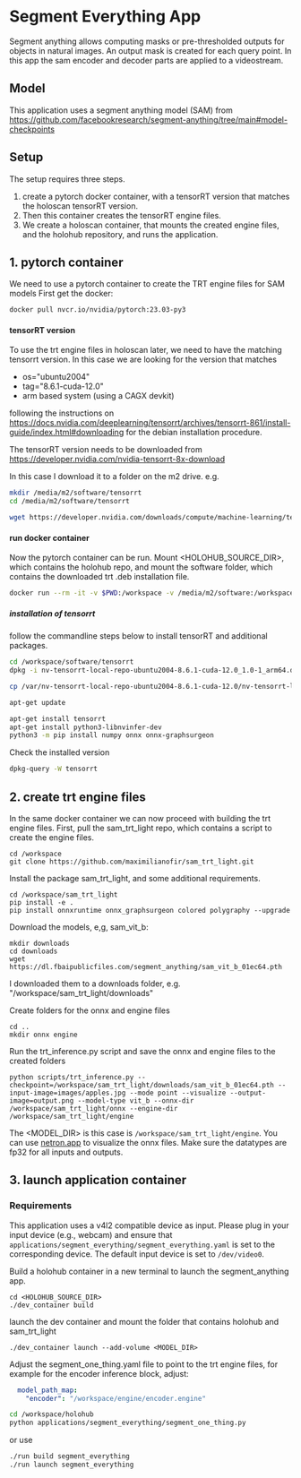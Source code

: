 # Segment Everything App


Segment anything allows computing masks or pre-thresholded outputs for objects in natural images. An output mask is created for each query point. In this app the sam encoder and decoder parts are applied to a videostream.

## Model

This application uses a segment anything model (SAM) from https://github.com/facebookresearch/segment-anything/tree/main#model-checkpoints

## Setup

The setup requires three steps. 
1.  create a pytorch docker container, with a tensorRT version that matches the holoscan tensorRT version. 
2. Then this container creates the tensorRT engine files.
3. We create a holoscan container, that mounts the created engine files, and the holohub repository, and runs the application. 

## 1. pytorch container

We need to use a pytorch container to create the TRT engine files for SAM models
First get the docker: 
```sh
docker pull nvcr.io/nvidia/pytorch:23.03-py3
``` 

#### tensorRT version
To use the trt engine files in holoscan later, we need to have the matching tensorrt version. 
In this case we are looking for the version that matches 
- os="ubuntu2004"
- tag="8.6.1-cuda-12.0"
- arm based system (using a CAGX devkit)

following the instructions on https://docs.nvidia.com/deeplearning/tensorrt/archives/tensorrt-861/install-guide/index.html#downloading for the debian installation procedure.

The tensorRT version needs to be downloaded from https://developer.nvidia.com/nvidia-tensorrt-8x-download

In this case I download it to a folder on the m2 drive. e.g. 
```sh
mkdir /media/m2/software/tensorrt
cd /media/m2/software/tensorrt

wget https://developer.nvidia.com/downloads/compute/machine-learning/tensorrt/secure/8.6.1/local_repos/nv-tensorrt-local-repo-ubuntu2004-8.6.1-cuda-12.0_1.0-1_arm64.deb
```

#### run docker container
Now the pytorch container can be run. Mount <HOLOHUB_SOURCE_DIR>, which contains the holohub repo, and mount the software folder, which contains the downloaded trt .deb installation file.

```sh
docker run --rm -it -v $PWD:/workspace -v /media/m2/software:/workspace/software nvcr.io/nvidia/pytorch:23.04-py3 /bin/bash
```
##### installation of tensorrt 
follow the commandline steps below to install tensorRT and additional packages.
```sh
cd /workspace/software/tensorrt
dpkg -i nv-tensorrt-local-repo-ubuntu2004-8.6.1-cuda-12.0_1.0-1_arm64.deb

cp /var/nv-tensorrt-local-repo-ubuntu2004-8.6.1-cuda-12.0/nv-tensorrt-local-7148CA18-keyring.gpg /usr/share/keyrings/

apt-get update

apt-get install tensorrt
apt-get install python3-libnvinfer-dev
python3 -m pip install numpy onnx onnx-graphsurgeon
```

Check the installed version 
```sh
dpkg-query -W tensorrt
```

## 2. create trt engine files

In the same docker container we can now proceed with building the trt engine files.
First, pull the sam_trt_light repo, which contains a script to create the engine files.
```
cd /workspace
git clone https://github.com/maximilianofir/sam_trt_light.git
```

Install the package sam_trt_light, and some additional requirements.
```
cd /workspace/sam_trt_light
pip install -e .
pip install onnxruntime onnx_graphsurgeon colored polygraphy --upgrade
```

Download the models, e,g, sam_vit_b:
```
mkdir downloads
cd downloads
wget https://dl.fbaipublicfiles.com/segment_anything/sam_vit_b_01ec64.pth
```
I downloaded them to a downloads folder, e.g. "/workspace/sam_trt_light/downloads"

Create folders for the onnx and engine files 

```
cd ..
mkdir onnx engine
```

Run the trt_inference.py script and save the onnx and engine files to the created folders

```
python scripts/trt_inference.py --checkpoint=/workspace/sam_trt_light/downloads/sam_vit_b_01ec64.pth --input-image=images/apples.jpg --mode point --visualize --output-image=output.png --model-type vit_b --onnx-dir /workspace/sam_trt_light/onnx --engine-dir /workspace/sam_trt_light/engine
```

The <MODEL_DIR> is this case is ```/workspace/sam_trt_light/engine```.
You can use [netron.app](https://netron.app/) to visualize the onnx files. Make sure the datatypes are fp32 for all inputs and outputs.


## 3. launch application container

### Requirements
This application uses a v4l2 compatible device as input.  Please plug in your input device (e.g., webcam) and ensure that `applications/segment_everything/segment_everything.yaml` is set to the corresponding device.  The default input device is set to `/dev/video0`.

Build a holohub container in a new terminal to launch the segment_anything app.
```
cd <HOLOHUB_SOURCE_DIR>
./dev_container build
```
launch the dev container and mount the folder that contains holohub and sam_trt_light
```
./dev_container launch --add-volume <MODEL_DIR>
```
Adjust the segment_one_thing.yaml file to point to the trt engine files, for example for the encoder inference block, adjust: 
```yaml
  model_path_map:
    "encoder": "/workspace/engine/encoder.engine"
```
```sh
cd /workspace/holohub
python applications/segment_everything/segment_one_thing.py
```
or use 
```bash 
./run build segment_everything
./run launch segment_everything
```

